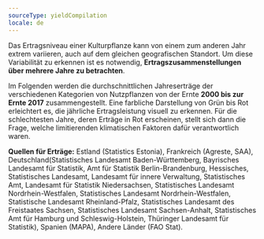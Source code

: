 ```yaml
---
sourceType: yieldCompilation
locale: de
---
```


Das Ertragsniveau einer Kulturpflanze kann von einem zum anderen Jahr extrem
variieren, auch auf dem gleichen geografischen Standort. Um diese Variabilität
zu erkennen ist es notwendig, **Ertragszusammenstellungen über mehrere Jahre zu
betrachten**.

Im Folgenden werden die durchschnittlichen Jahreserträge der verschiedenen
Kategorien von Nutzpflanzen von der Ernte **2000 bis zur Ernte 2017**
zusammengestellt. Eine farbliche Darstellung von Grün bis Rot erleichtert es,
die jährliche Ertragsleistung visuell zu erkennen. Für die schlechtesten Jahre,
deren Erträge in Rot erscheinen, stellt sich dann die Frage, welche
limitierenden klimatischen Faktoren dafür verantwortlich waren.

**Quellen für Erträge:**
Estland (Statistics Estonia),
Frankreich (Agreste, SAA),
Deutschland(Statistisches Landesamt Baden-Württemberg, Bayrisches Landesamt für Statistik, Amt für Statistik Berlin-Brandenburg, Hessisches, Statistisches Landesamt, Landesamt für innere Verwaltung, Statistisches Amt, Landesamt für Statistik Niedersachsen, Statistisches Landesamt Nordrhein-Westfalen, Statistisches Landesamt Nordrhein-Westfalen, Statistische Landesamt Rheinland-Pfalz, Statistisches Landesamt des Freistaates Sachsen, Statistisches Landesamt Sachsen-Anhalt, Statistisches Amt für Hamburg und Schleswig-Holstein, Thüringer Landesamt für Statistik),
Spanien (MAPA),
Andere Länder (FAO Stat).
